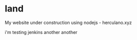 # land
My website under construction using nodejs - herculano.xyz


i'm testing jenkins
another
another
